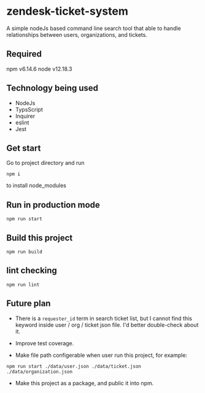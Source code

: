 # zendesk-ticket-system
 
 A simple nodeJs based command line search tool that able to handle relationships between users, organizations, and tickets.

## Required
npm v6.14.6
node v12.18.3

## Technology being used
- NodeJs
- TypsScript
- Inquirer
- eslint
- Jest

## Get start
Go to project directory and run
```
npm i
```
to install node_modules

## Run in production mode
```
npm run start
```

## Build this project
```
npm run build
```

## lint checking
```
npm run lint
```

## Future plan

- There is a `requester_id` term in search ticket list, but I cannot find this keyword inside user / org / ticket json file. I'd better double-check about it.

- Improve test coverage.

- Make file path configerable when user run this project, for example:
```
npm run start ./data/user.json ./data/ticket.json ./data/organization.json
```

- Make this project as a package, and public it into npm.